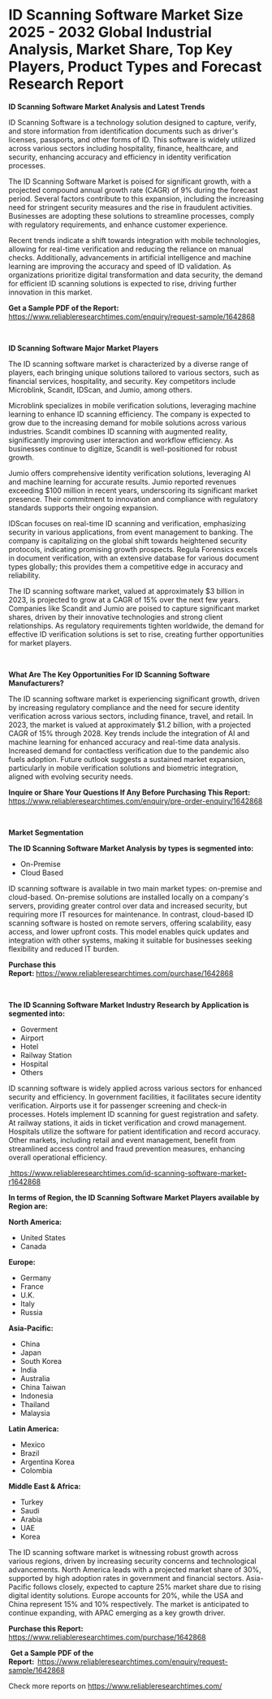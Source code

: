 <p><h1>ID Scanning Software Market Size 2025 - 2032 Global Industrial Analysis, Market Share, Top Key Players, Product Types and Forecast Research Report</h1></p><p><strong>ID Scanning Software Market Analysis and Latest Trends</strong></p>
<p><p>ID Scanning Software is a technology solution designed to capture, verify, and store information from identification documents such as driver's licenses, passports, and other forms of ID. This software is widely utilized across various sectors including hospitality, finance, healthcare, and security, enhancing accuracy and efficiency in identity verification processes. </p><p>The ID Scanning Software Market is poised for significant growth, with a projected compound annual growth rate (CAGR) of 9% during the forecast period. Several factors contribute to this expansion, including the increasing need for stringent security measures and the rise in fraudulent activities. Businesses are adopting these solutions to streamline processes, comply with regulatory requirements, and enhance customer experience. </p><p>Recent trends indicate a shift towards integration with mobile technologies, allowing for real-time verification and reducing the reliance on manual checks. Additionally, advancements in artificial intelligence and machine learning are improving the accuracy and speed of ID validation. As organizations prioritize digital transformation and data security, the demand for efficient ID scanning solutions is expected to rise, driving further innovation in this market.</p></p>
<p><strong>Get a Sample PDF of the Report:&nbsp;</strong> <a href="https://www.reliableresearchtimes.com/enquiry/request-sample/1642868?utm_campaign=2531&utm_medium=2&utm_source=Github&utm_content=ia&utm_term=10032025&utm_id=id-scanning-software">https://www.reliableresearchtimes.com/enquiry/request-sample/1642868</a></p>
<p>&nbsp;</p>
<p><strong>ID Scanning Software Major Market Players</strong></p>
<p><p>The ID scanning software market is characterized by a diverse range of players, each bringing unique solutions tailored to various sectors, such as financial services, hospitality, and security. Key competitors include Microblink, Scandit, IDScan, and Jumio, among others.</p><p>Microblink specializes in mobile verification solutions, leveraging machine learning to enhance ID scanning efficiency. The company is expected to grow due to the increasing demand for mobile solutions across various industries. Scandit combines ID scanning with augmented reality, significantly improving user interaction and workflow efficiency. As businesses continue to digitize, Scandit is well-positioned for robust growth.</p><p>Jumio offers comprehensive identity verification solutions, leveraging AI and machine learning for accurate results. Jumio reported revenues exceeding $100 million in recent years, underscoring its significant market presence. Their commitment to innovation and compliance with regulatory standards supports their ongoing expansion.</p><p>IDScan focuses on real-time ID scanning and verification, emphasizing security in various applications, from event management to banking. The company is capitalizing on the global shift towards heightened security protocols, indicating promising growth prospects. Regula Forensics excels in document verification, with an extensive database for various document types globally; this provides them a competitive edge in accuracy and reliability.</p><p>The ID scanning software market, valued at approximately $3 billion in 2023, is projected to grow at a CAGR of 15% over the next few years. Companies like Scandit and Jumio are poised to capture significant market shares, driven by their innovative technologies and strong client relationships. As regulatory requirements tighten worldwide, the demand for effective ID verification solutions is set to rise, creating further opportunities for market players.</p></p>
<p>&nbsp;</p>
<p><strong>What Are The Key Opportunities For ID Scanning Software Manufacturers?</strong></p>
<p><p>The ID scanning software market is experiencing significant growth, driven by increasing regulatory compliance and the need for secure identity verification across various sectors, including finance, travel, and retail. In 2023, the market is valued at approximately $1.2 billion, with a projected CAGR of 15% through 2028. Key trends include the integration of AI and machine learning for enhanced accuracy and real-time data analysis. Increased demand for contactless verification due to the pandemic also fuels adoption. Future outlook suggests a sustained market expansion, particularly in mobile verification solutions and biometric integration, aligned with evolving security needs.</p></p>
<p><strong>Inquire or Share Your Questions If Any Before Purchasing This Report:</strong> <a href="https://www.reliableresearchtimes.com/enquiry/pre-order-enquiry/1642868?utm_campaign=2531&utm_medium=2&utm_source=Github&utm_content=ia&utm_term=10032025&utm_id=id-scanning-software">https://www.reliableresearchtimes.com/enquiry/pre-order-enquiry/1642868</a></p>
<p>&nbsp;</p>
<p><strong>Market Segmentation</strong></p>
<p><strong>The ID Scanning Software Market Analysis by types is segmented into:</strong></p>
<p><ul><li>On-Premise</li><li>Cloud Based</li></ul></p>
<p><p>ID scanning software is available in two main market types: on-premise and cloud-based. On-premise solutions are installed locally on a company's servers, providing greater control over data and increased security, but requiring more IT resources for maintenance. In contrast, cloud-based ID scanning software is hosted on remote servers, offering scalability, easy access, and lower upfront costs. This model enables quick updates and integration with other systems, making it suitable for businesses seeking flexibility and reduced IT burden.</p></p>
<p><strong>Purchase this Report:&nbsp;</strong><a href="https://www.reliableresearchtimes.com/purchase/1642868?utm_campaign=2531&utm_medium=2&utm_source=Github&utm_content=ia&utm_term=10032025&utm_id=id-scanning-software">https://www.reliableresearchtimes.com/purchase/1642868</a></p>
<p>&nbsp;</p>
<p><strong>The ID Scanning Software Market Industry Research by Application is segmented into:</strong></p>
<p><ul><li>Goverment</li><li>Airport</li><li>Hotel</li><li>Railway Station</li><li>Hospital</li><li>Others</li></ul></p>
<p><p>ID scanning software is widely applied across various sectors for enhanced security and efficiency. In government facilities, it facilitates secure identity verification. Airports use it for passenger screening and check-in processes. Hotels implement ID scanning for guest registration and safety. At railway stations, it aids in ticket verification and crowd management. Hospitals utilize the software for patient identification and record accuracy. Other markets, including retail and event management, benefit from streamlined access control and fraud prevention measures, enhancing overall operational efficiency.</p></p>
<p><a href="https://www.reliableresearchtimes.com/id-scanning-software-market-r1642868?utm_campaign=2531&utm_medium=2&utm_source=Github&utm_content=ia&utm_term=10032025&utm_id=id-scanning-software">&nbsp;https://www.reliableresearchtimes.com/id-scanning-software-market-r1642868</a></p>
<p><strong>In terms of Region, the ID Scanning Software Market Players available by Region are:</strong></p>
<p>
    <p> <strong> North America: </strong>
        <ul>
            <li>United States</li>
            <li>Canada</li>
        </ul>
        </p> 
    <p> <strong> Europe: </strong>
        <ul>
            <li>Germany</li>
            <li>France</li>
            <li>U.K.</li>
            <li>Italy</li>
            <li>Russia</li>
        </ul>
        </p> 
    <p> <strong> Asia-Pacific: </strong>
        <ul>
            <li>China</li>
            <li>Japan</li>
            <li>South Korea</li>
            <li>India</li>
            <li>Australia</li>
            <li>China Taiwan</li>
            <li>Indonesia</li>
            <li>Thailand</li>
            <li>Malaysia</li>
        </ul>
        </p> 
    <p> <strong> Latin America: </strong>
        <ul>
            <li>Mexico</li>
            <li>Brazil</li>
            <li>Argentina Korea</li>
            <li>Colombia</li>
        </ul>
        </p> 
    <p> <strong> Middle East & Africa: </strong>
        <ul>
            <li>Turkey</li>
            <li>Saudi</li>
            <li>Arabia</li>
            <li>UAE</li>
            <li>Korea</li>
        </ul>
    </p>
    </p>
<p><p>The ID scanning software market is witnessing robust growth across various regions, driven by increasing security concerns and technological advancements. North America leads with a projected market share of 30%, supported by high adoption rates in government and financial sectors. Asia-Pacific follows closely, expected to capture 25% market share due to rising digital identity solutions. Europe accounts for 20%, while the USA and China represent 15% and 10% respectively. The market is anticipated to continue expanding, with APAC emerging as a key growth driver.</p></p>
<p><strong>Purchase this Report: </strong><a href="https://www.reliableresearchtimes.com/purchase/1642868?utm_campaign=2531&utm_medium=2&utm_source=Github&utm_content=ia&utm_term=10032025&utm_id=id-scanning-software">https://www.reliableresearchtimes.com/purchase/1642868</a></p>
<p>&nbsp;<strong>Get a Sample PDF of the Report:&nbsp;&nbsp;</strong><a href="https://www.reliableresearchtimes.com/enquiry/request-sample/1642868?utm_campaign=2531&utm_medium=2&utm_source=Github&utm_content=ia&utm_term=10032025&utm_id=id-scanning-software">https://www.reliableresearchtimes.com/enquiry/request-sample/1642868</a></p>
<p><strong></strong></p>
<p>Check more reports on <a href="https://www.reliableresearchtimes.com/?utm_campaign=2531&utm_medium=2&utm_source=Github&utm_content=ia&utm_term=10032025&utm_id=id-scanning-software">https://www.reliableresearchtimes.com/</a></p>